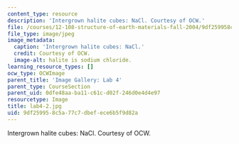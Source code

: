 ```yaml
---
content_type: resource
description: 'Intergrown halite cubes: NaCl. Courtesy of OCW.'
file: /courses/12-108-structure-of-earth-materials-fall-2004/9df259958c5a77c7dbefece6b5f9d82a_lab4-2.jpg
file_type: image/jpeg
image_metadata:
  caption: 'Intergrown halite cubes: NaCl.'
  credit: Courtesy of OCW.
  image-alt: halite is sodium chloride.
learning_resource_types: []
ocw_type: OCWImage
parent_title: 'Image Gallery: Lab 4'
parent_type: CourseSection
parent_uid: 0dfe48aa-ba11-c61c-d02f-246d0e4d4e97
resourcetype: Image
title: lab4-2.jpg
uid: 9df25995-8c5a-77c7-dbef-ece6b5f9d82a
---
```

Intergrown halite cubes: NaCl. Courtesy of OCW.

